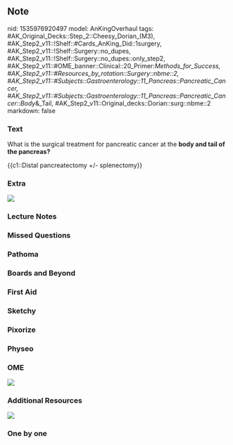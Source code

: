 ## Note
nid: 1535976920497
model: AnKingOverhaul
tags: #AK_Original_Decks::Step_2::Cheesy_Dorian_(M3), #AK_Step2_v11::!Shelf::#Cards_AnKing_Did::1surgery, #AK_Step2_v11::!Shelf::Surgery::no_dupes, #AK_Step2_v11::!Shelf::Surgery::no_dupes::only_step2, #AK_Step2_v11::#OME_banner::Clinical::20_Primer:_Methods_for_Success, #AK_Step2_v11::#Resources_by_rotation::Surgery::nbme::2, #AK_Step2_v11::#Subjects::Gastroenterology::11_Pancreas::Pancreatic_Cancer, #AK_Step2_v11::#Subjects::Gastroenterology::11_Pancreas::Pancreatic_Cancer::Body_&_Tail, #AK_Step2_v11::Original_decks::Dorian::surg::nbme::2
markdown: false

### Text
What is the surgical treatment for pancreatic cancer at the <b>body
and tail of the pancreas?</b>
<div>
  {{c1::Distal pancreatectomy +/- splenectomy}}
</div>

### Extra
<img src="paste-947852037586945.jpg">

### Lecture Notes


### Missed Questions


### Pathoma


### Boards and Beyond


### First Aid


### Sketchy


### Pixorize


### Physeo


### OME
<div class="ome-widget">
  <a href="https://onlinemeded.org/spa/surgery?ref=anki"><img src=
  "_OME_AnkiFlashcards_Topic_6.png"></a>
</div>

### Additional Resources
<img src="paste-947839152685057.jpg">

### One by one

